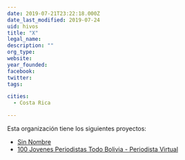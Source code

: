 ```yaml
---
date: 2019-07-21T23:22:18.000Z
date_last_modified: 2019-07-24
uid: hivos
title: "X"
legal_name: 
description: ""
org_type: 
website: 
year_founded: 
facebook: 
twitter: 
tags:

cities: 
  - Costa Rica

---
```


Esta organización tiene los siguientes proyectos:

- [Sin Nombre](/i/sin-nombre.html)
- [100 Jovenes Periodistas Todo Bolivia - Periodista Virtual](/i/100-jovenes-periodistas-todo-bolivia-periodista-virtual.html)

